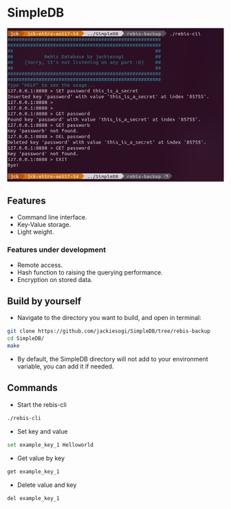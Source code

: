 # SimpleDB
![](./image/thumbnail.png)

## Features
* Command line interface.
* Key-Value storage.
* Light weight.

### Features under development
* Remote access.
* Hash function to raising the querying performance.
* Encryption on stored data.

## Build by yourself
* Navigate to the directory you want to build, and open in terminal:
```sh
git clone https://github.com/jackiesogi/SimpleDB/tree/rebis-backup
cd SimpleDB/
make
```
* By default, the SimpleDB directory will not add to your environment variable, you can add it if needed.

## Commands
* Start the rebis-cli
```sh
./rebis-cli
```

* Set key and value
```sh
set example_key_1 Helloworld
```

* Get value by key
```sh
get example_key_1
```

*  Delete value and key
```sh
del example_key_1
```